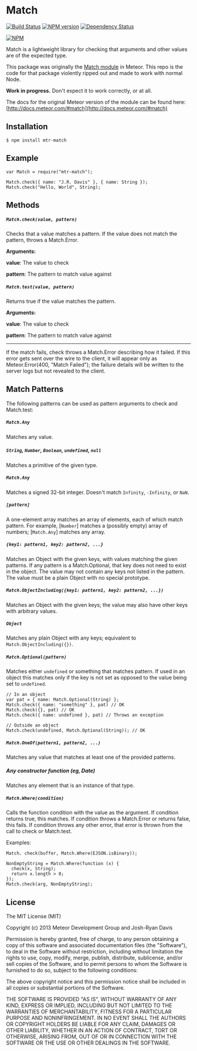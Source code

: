 # Match

[![Build Status](https://travis-ci.org/jrdavis/match.png?branch=master)](https://travis-ci.org/jrdavis/match) [![NPM version](https://badge.fury.io/js/mtr-match.png)](https://npmjs.org/package/mtr-match) [![Dependency Status](https://gemnasium.com/jrdavis/match.png)](https://gemnasium.com/jrdavis/match)

[![NPM](https://nodei.co/npm/mtr-match.png)](https://nodei.co/npm/mtr-match/)


Match is a lightweight library for checking that arguments and other values are of the expected type.

This package was originally the [Match module](https://github.com/meteor/meteor/tree/devel/packages/check) in Meteor. This repo is the code for that package violently ripped out and made to work with normal Node.

**Work in progress.** Don't expect it to work correctly, or at all.

The docs for the original Meteor version of the module can be found here:  [http://docs.meteor.com/#match](http://docs.meteor.com/#match)

## Installation

    $ npm install mtr-match

## Example

    var Match = require("mtr-match");

    Match.check({ name: "J.R. Davis" }, { name: String });
    Match.check("Hello, World", String);

Methods
-------

##### ```Match.check(value, pattern)```

Checks that a value matches a pattern. If the value does not match the pattern, throws a Match.Error.

**Arguments:**

**value**: The value to check

**pattern**: The pattern to match value against

##### ```Match.test(value, pattern)```

Returns true if the value matches the pattern.

**Arguments:**

**value**: The value to check

**pattern**: The pattern to match value against

---

If the match fails, check throws a Match.Error describing how it failed. If this error gets sent over the wire to the client, it will appear only as Meteor.Error(400, "Match Failed"); the failure details will be written to the server logs but not revealed to the client.

Match Patterns
--------------

The following patterns can be used as pattern arguments to check and Match.test:

##### ```Match.Any```

Matches any value.

##### ```String```, ```Number```, ```Boolean```, ```undefined```, ```null```

Matches a primitive of the given type.

##### ```Match.Any```

Matches a signed 32-bit integer. Doesn't match ```Infinity```, ```-Infinity```, or ```NaN```.

##### ```[pattern]```

A one-element array matches an array of elements, each of which match pattern. For example, [```Number```] matches a (possibly empty) array of numbers; [```Match.Any```] matches any array.

##### ```{key1: pattern1, key2: pattern2, ...}```

Matches an Object with the given keys, with values matching the given patterns. If any pattern is a Match.Optional, that key does not need to exist in the object. The value may not contain any keys not listed in the pattern. The value must be a plain Object with no special prototype.

##### ```Match.ObjectIncluding({key1: pattern1, key2: pattern2, ...})```

Matches an Object with the given keys; the value may also have other keys with arbitrary values.

##### ```Object```

Matches any plain Object with any keys; equivalent to ```Match.ObjectIncluding({})```.

##### ```Match.Optional(pattern)```

Matches either ```undefined``` or something that matches pattern. If used in an object this matches only if the key is not set as opposed to the value being set to ```undefined```.
    
    // In an object
    var pat = { name: Match.Optional(String) };
    Match.check({ name: "something" }, pat) // OK
    Match.check({}, pat) // OK
    Match.check({ name: undefined }, pat) // Throws an exception
    
    // Outside an object
    Match.check(undefined, Match.Optional(String)); // OK

##### ```Match.OneOf(pattern1, pattern2, ...)```

Matches any value that matches at least one of the provided patterns.

##### Any constructor function (eg, Date)

Matches any element that is an instance of that type.

##### ```Match.Where(condition)```

Calls the function condition with the value as the argument. If condition returns true, this matches. If condition throws a Match.Error or returns false, this fails. If condition throws any other error, that error is thrown from the call to check or Match.test. 

Examples:
    
    Match. check(buffer, Match.Where(EJSON.isBinary));
    
    NonEmptyString = Match.Where(function (x) {
      check(x, String);
      return x.length > 0;
    });
    Match.check(arg, NonEmptyString);

## License

The MIT License (MIT)

Copyright (c) 2013 Meteor Development Group and Josh-Ryan Davis

Permission is hereby granted, free of charge, to any person obtaining a copy of
this software and associated documentation files (the "Software"), to deal in
the Software without restriction, including without limitation the rights to
use, copy, modify, merge, publish, distribute, sublicense, and/or sell copies of
the Software, and to permit persons to whom the Software is furnished to do so,
subject to the following conditions:

The above copyright notice and this permission notice shall be included in all
copies or substantial portions of the Software.

THE SOFTWARE IS PROVIDED "AS IS", WITHOUT WARRANTY OF ANY KIND, EXPRESS OR
IMPLIED, INCLUDING BUT NOT LIMITED TO THE WARRANTIES OF MERCHANTABILITY, FITNESS
FOR A PARTICULAR PURPOSE AND NONINFRINGEMENT. IN NO EVENT SHALL THE AUTHORS OR
COPYRIGHT HOLDERS BE LIABLE FOR ANY CLAIM, DAMAGES OR OTHER LIABILITY, WHETHER
IN AN ACTION OF CONTRACT, TORT OR OTHERWISE, ARISING FROM, OUT OF OR IN
CONNECTION WITH THE SOFTWARE OR THE USE OR OTHER DEALINGS IN THE SOFTWARE.
